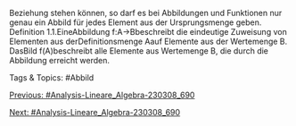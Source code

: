 Beziehung stehen können, so darf es bei Abbildungen und Funktionen nur genau ein Abbild für jedes
Element aus der Ursprungsmenge geben.
Definition 1.1.EineAbbildung f:A→Bbeschreibt die eindeutige Zuweisung von Elementen
aus derDefinitionsmenge Aauf Elemente aus der Wertemenge B. DasBild f(A)beschreibt alle
Elemente aus Wertemenge B, die durch die Abbildung erreicht werden.

   Tags & Topics:
   #Abbild

[Previous: #Analysis-Lineare_Algebra-230308_690](Analysis-Lineare_Algebra-230308_690.md)

[Next: #Analysis-Lineare_Algebra-230308_690](Analysis-Lineare_Algebra-230308_690.md)
